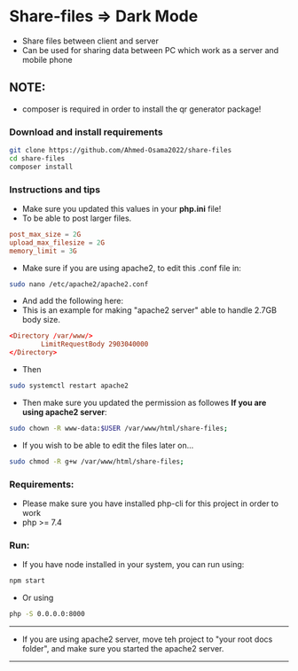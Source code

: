 # Share-files => Dark Mode

- Share files between client and server
- Can be used for sharing data between PC which work as a server and mobile phone

## NOTE:

<!-- - Nodejs is required in this project to make the bootstrap css & fontawesome work!! -->
<!-- - Project is made to work on port 8000, so make sure it's empty! -->

- composer is required in order to install the qr generator package!

### Download and install requirements

```bash
git clone https://github.com/Ahmed-Osama2022/share-files
cd share-files
composer install
```

### Instructions and tips

- Make sure you updated this values in your <strong>php.ini</strong> file!
- To be able to post larger files.

```conf
post_max_size = 2G
upload_max_filesize = 2G
memory_limit = 3G
```

- Make sure if you are using apache2, to edit this .conf file in:

```bash
sudo nano /etc/apache2/apache2.conf
```

- And add the following here:
- This is an example for making "apache2 server" able to handle 2.7GB body size.

```conf
<Directory /var/www/>
        LimitRequestBody 2903040000
</Directory>
```

- Then

```bash
sudo systemctl restart apache2
```

- Then make sure you updated the permission as followes <strong>If you are using apache2 server</strong>:

```bash
sudo chown -R www-data:$USER /var/www/html/share-files;
```

- If you wish to be able to edit the files later on...

```bash
sudo chmod -R g+w /var/www/html/share-files;
```

### Requirements:

- Please make sure you have installed php-cli for this project in order to work
- php >= 7.4

### Run:

- If you have node installed in your system, you can run using:

```bash
npm start
```

- Or using

```bash
php -S 0.0.0.0:8000
```

---

- If you are using apache2 server, move teh project to "your root docs folder", and make sure you started the apache2 server.

---
